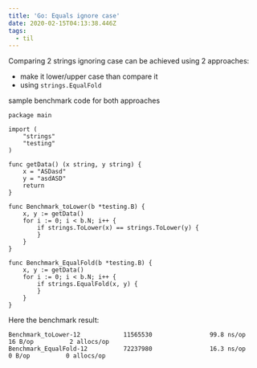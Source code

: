 ```yaml
---
title: 'Go: Equals ignore case'
date: 2020-02-15T04:13:38.446Z
tags:
  - til
---
```

Comparing 2 strings ignoring case can be achieved using 2 approaches:
- make it lower/upper case than compare it
- using `strings.EqualFold`

sample benchmark code for both approaches
```
package main

import (
	"strings"
	"testing"
)

func getData() (x string, y string) {
	x = "ASDasd"
	y = "asdASD"
	return
}

func Benchmark_toLower(b *testing.B) {
	x, y := getData()
	for i := 0; i < b.N; i++ {
		if strings.ToLower(x) == strings.ToLower(y) {
		}
	}
}

func Benchmark_EqualFold(b *testing.B) {
	x, y := getData()
	for i := 0; i < b.N; i++ {
		if strings.EqualFold(x, y) {
		}
	}
}

```

Here the benchmark result:
```
Benchmark_toLower-12            11565530                99.8 ns/op            16 B/op          2 allocs/op
Benchmark_EqualFold-12          72237980                16.3 ns/op             0 B/op          0 allocs/op

```
